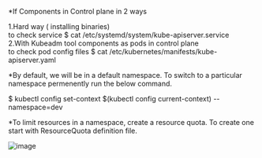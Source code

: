 *If Components in Control plane in 2 ways

 1.Hard way ( installing binaries)  
  to check service  $ cat /etc/systemd/system/kube-apiserver.service  
 2.With Kubeadm tool components as pods in control plane     
  to check pod config files $ cat /etc/kubernetes/manifests/kube-apiserver.yaml  

*By default, we will be in a default namespace. To switch to a particular namespace permenently run the below command.

$ kubectl config set-context $(kubectl config current-context) --namespace=dev

*To limit resources in a namespace, create a resource quota. To create one start with ResourceQuota definition file.

![image](https://github.com/Mohanakri/K8s-Admin-kode-kloud/assets/96922237/631f4679-2540-4510-866a-8e32be2d0398)
